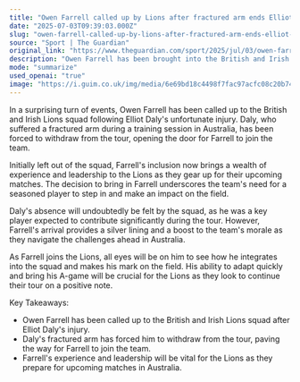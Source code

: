 ```yaml
---
title: "Owen Farrell called up by Lions after fractured arm ends Elliot Daly’s tour"
date: "2025-07-03T09:39:03.000Z"
slug: "owen-farrell-called-up-by-lions-after-fractured-arm-ends-elliot-daly's-tour"
source: "Sport | The Guardian"
original_link: "https://www.theguardian.com/sport/2025/jul/03/owen-farrell-lions-australia-elliot-daly-arm-injury-rugby-union"
description: "Owen Farrell has been brought into the British and Irish Lions squad after Elliot Daly's injury, providing a boost of experience and leadership to the team. Daly's absence due to a fractured arm is a setback, but Farrell's inclusion is seen as a positive development as the Lions continue their tour in Australia. All eyes will be on Farrell as he integrates into the squad and looks to make a significant impact on the field in Daly's absence."
mode: "summarize"
used_openai: "true"
image: "https://i.guim.co.uk/img/media/6e69bd18c4498f7fac97acfc08c20b742e620975/347_0_5000_4000/master/5000.jpg?width=1200&height=630&quality=85&auto=format&fit=crop&overlay-align=bottom%2Cleft&overlay-width=100p&overlay-base64=L2ltZy9zdGF0aWMvb3ZlcmxheXMvdGctZGVmYXVsdC5wbmc&enable=upscale&s=9f8d40585ab8289f198f68bcf865b6ef"
---
```


In a surprising turn of events, Owen Farrell has been called up to the British and Irish Lions squad following Elliot Daly's unfortunate injury. Daly, who suffered a fractured arm during a training session in Australia, has been forced to withdraw from the tour, opening the door for Farrell to join the team.

Initially left out of the squad, Farrell's inclusion now brings a wealth of experience and leadership to the Lions as they gear up for their upcoming matches. The decision to bring in Farrell underscores the team's need for a seasoned player to step in and make an impact on the field.

Daly's absence will undoubtedly be felt by the squad, as he was a key player expected to contribute significantly during the tour. However, Farrell's arrival provides a silver lining and a boost to the team's morale as they navigate the challenges ahead in Australia.

As Farrell joins the Lions, all eyes will be on him to see how he integrates into the squad and makes his mark on the field. His ability to adapt quickly and bring his A-game will be crucial for the Lions as they look to continue their tour on a positive note.

Key Takeaways:
- Owen Farrell has been called up to the British and Irish Lions squad after Elliot Daly's injury.
- Daly's fractured arm has forced him to withdraw from the tour, paving the way for Farrell to join the team.
- Farrell's experience and leadership will be vital for the Lions as they prepare for upcoming matches in Australia.